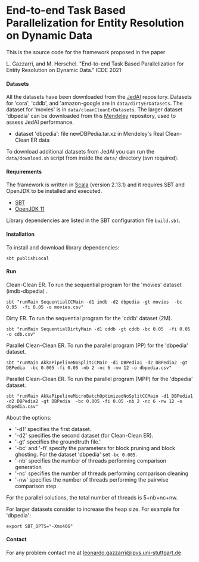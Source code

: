 # End-to-end Task Based Parallelization for Entity Resolution on Dynamic Data
This is the source code for the framework proposed in the paper
 
 L. Gazzarri, and M. Herschel. "End-to-end Task Based Parallelization for Entity Resolution on Dynamic Data." ICDE 2021

#### Datasets
All the datasets have been downloaded from the [JedAI](https://github.com/scify/JedAIToolkit/) repository.
Datasets for 'cora', 'cddb', and 'amazon-google are in `data/dirtyErDatasets`. 
The dataset for 'movies' is in `data/cleanCleanErDatasets`.
The larger dataset 'dbpedia' can be downloaded from this [Mendeley](https://data.mendeley.com/datasets/4whpm32y47/7) repository, used to assess JedAI performance.
- dataset 'dbpedia': file newDBPedia.tar.xz in Mendeley's Real Clean-Clean ER data

To download additional datasets from JedAI you can run the `data/download.sh` script from inside the `data/` directory (svn required). 

#### Requirements
The framework is written in [Scala](https://www.scala-lang.org/) (version 2.13.1) and it requires SBT and OpenJDK to be installed and executed.
- [SBT](https://www.scala-sbt.org/1.x/docs/Setup.html)
- [OpenJDK 11](https://openjdk.java.net/projects/jdk/11/)

Library dependencies are listed in the SBT configuration file `build.sbt`.

#### Installation
To install and download library dependencies:
```
sbt publishLocal
```

#### Run
Clean-Clean ER. To run the sequential program for the 'movies' dataset (imdb-dbpedia) .
``` 
sbt "runMain SequentialCCMain -d1 imdb -d2 dbpedia -gt movies  -bc 0.05  -fi 0.05 -o movies.csv"
```

Dirty ER. To run the sequential program for the 'cddb' dataset (2M).
``` 
sbt "runMain SequentialDirtyMain -d1 cddb -gt cddb -bc 0.05  -fi 0.05 -o cdb.csv"
```

Parallel Clean-Clean ER. To run the parallel program (PP) for the 'dbpedia' dataset. 
``` 
sbt "runMain AkkaPipelineNoSplitCCMain -d1 DBPedia1 -d2 DBPedia2 -gt DBPedia  -bc 0.005 -fi 0.05 -nb 2 -nc 6 -nw 12 -o dbpedia.csv"
```

Parallel Clean-Clean ER. To run the parallel program (MPP) for the 'dbpedia' dataset. 
``` 
sbt "runMain AkkaPipelineMicroBatchOptimizedNoSplitCCMain -d1 DBPedia1 -d2 DBPedia2 -gt DBPedia  -bc 0.005 -fi 0.05 -nb 2 -nc 6 -nw 12 -o dbpedia.csv"
```

About the options:
- '-d1' specifies the first dataset. 
- '-d2' specifies the second dataset (for Clean-Clean ER).
- '-gt' specifies the groundtruth file.'
- '-bc' and '-fi' specify the parameters for block pruning and block ghosting. For the dataset 'dbpedia' set `-bc 0.005`. 
- '-nb' specifies the number of threads performing comparison generation
- '-nc' specifies the number of threads performing comparison cleaning
- '-nw' specifies the number of threads performing the pairwise comparison step

For the parallel solutions, the total number of threads is 5+nb+nc+nw.

For larger datasets consider to increase the heap size. For example for 'dbpedia':
```
export SBT_OPTS="-Xmx40G"
```

#### Contact
For any problem contact me at leonardo.gazzarri@ipvs.uni-stuttgart.de
